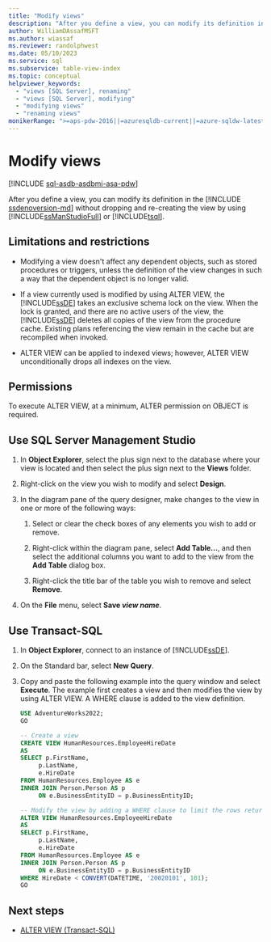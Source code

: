 ```yaml
---
title: "Modify views"
description: "After you define a view, you can modify its definition in the Database Engine without dropping and re-creating the view."
author: WilliamDAssafMSFT
ms.author: wiassaf
ms.reviewer: randolphwest
ms.date: 05/10/2023
ms.service: sql
ms.subservice: table-view-index
ms.topic: conceptual
helpviewer_keywords:
  - "views [SQL Server], renaming"
  - "views [SQL Server], modifying"
  - "modifying views"
  - "renaming views"
monikerRange: ">=aps-pdw-2016||=azuresqldb-current||=azure-sqldw-latest||>=sql-server-2016||>=sql-server-linux-2017||=azuresqldb-mi-current"
---
```

# Modify views

[!INCLUDE [sql-asdb-asdbmi-asa-pdw](../../includes/applies-to-version/sql-asdb-asdbmi-asa-pdw.md)]

After you define a view, you can modify its definition in the [!INCLUDE [ssdenoversion-md](../../includes/ssdenoversion-md.md)] without dropping and re-creating the view by using [!INCLUDE[ssManStudioFull](../../includes/ssmanstudiofull-md.md)] or [!INCLUDE[tsql](../../includes/tsql-md.md)].

## Limitations and restrictions

- Modifying a view doesn't affect any dependent objects, such as stored procedures or triggers, unless the definition of the view changes in such a way that the dependent object is no longer valid.

- If a view currently used is modified by using ALTER VIEW, the [!INCLUDE[ssDE](../../includes/ssde-md.md)] takes an exclusive schema lock on the view. When the lock is granted, and there are no active users of the view, the [!INCLUDE[ssDE](../../includes/ssde-md.md)] deletes all copies of the view from the procedure cache. Existing plans referencing the view remain in the cache but are recompiled when invoked.

- ALTER VIEW can be applied to indexed views; however, ALTER VIEW unconditionally drops all indexes on the view.

## Permissions

To execute ALTER VIEW, at a minimum, ALTER permission on OBJECT is required.

## Use SQL Server Management Studio

1. In **Object Explorer**, select the plus sign next to the database where your view is located and then select the plus sign next to the **Views** folder.

1. Right-click on the view you wish to modify and select **Design**.

1. In the diagram pane of the query designer, make changes to the view in one or more of the following ways:

   1. Select or clear the check boxes of any elements you wish to add or remove.

   1. Right-click within the diagram pane, select **Add Table...**, and then select the additional columns you want to add to the view from the **Add Table** dialog box.

   1. Right-click the title bar of the table you wish to remove and select **Remove**.

1. On the **File** menu, select **Save _view name_**.

## <a id="TsqlProcedure"></a> Use Transact-SQL

1. In **Object Explorer**, connect to an instance of [!INCLUDE[ssDE](../../includes/ssde-md.md)].

1. On the Standard bar, select **New Query**.

1. Copy and paste the following example into the query window and select **Execute**. The example first creates a view and then modifies the view by using ALTER VIEW. A WHERE clause is added to the view definition.

   ```sql
   USE AdventureWorks2022;
   GO
   
   -- Create a view
   CREATE VIEW HumanResources.EmployeeHireDate
   AS
   SELECT p.FirstName,
        p.LastName,
        e.HireDate
   FROM HumanResources.Employee AS e
   INNER JOIN Person.Person AS p
        ON e.BusinessEntityID = p.BusinessEntityID;
   
   -- Modify the view by adding a WHERE clause to limit the rows returned
   ALTER VIEW HumanResources.EmployeeHireDate
   AS
   SELECT p.FirstName,
        p.LastName,
        e.HireDate
   FROM HumanResources.Employee AS e
   INNER JOIN Person.Person AS p
        ON e.BusinessEntityID = p.BusinessEntityID
   WHERE HireDate < CONVERT(DATETIME, '20020101', 101);
   GO
   ```

## Next steps

- [ALTER VIEW (Transact-SQL)](../../t-sql/statements/alter-view-transact-sql.md)
